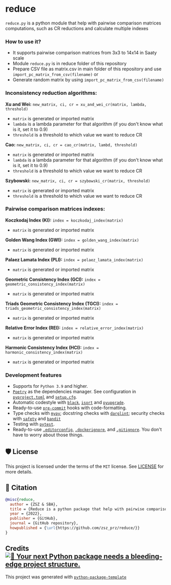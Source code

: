 # reduce

`reduce.py` is a python module that help with pairwise comparison matrices computations, such as CR reductions and calculate multiple indexes


### How to use it?

- It supports pairwise comparison matrices from 3x3 to 14x14 in Saaty scale
- Module `reduce.py` is in reduce folder of this repository
- Prepare CSV file as matrix.csv in main folder of this repository and use `import_pc_matrix_from_csv(filename)` or
- Generate random matrix by using `import_pc_matrix_from_csv(filename)`

### Inconsistency reduction algorithms:

<b>Xu and Wei:</b> `new_matrix, ci, cr = xu_and_wei_cr(matrix, lambda, threshold)`

- `matrix` is generated or imported matrix
- `lambda` is a lambda parameter for that algorithm (if you don't know what is it, set it to 0.9)
- `threshold` is a threshold to which value we want to reduce CR

<b>Cao:</b> `new_matrix, ci, cr = cao_cr(matrix, lambd, threshold)`

- `matrix` is generated or imported matrix
- `lambda` is a lambda parameter for that algorithm (if you don't know what is it, set it to 0.9)
- `threshold` is a threshold to which value we want to reduce CR

<b>Szybowski:</b> `new_matrix, ci, cr = szybowski_cr(matrix, threshold)`

- `matrix` is generated or imported matrix
- `threshold` is a threshold to which value we want to reduce CR

### Pairwise comparison matrices indexes:

<b>Koczkodaj Index (KI):</b> `index = koczkodaj_index(matrix)`

- `matrix` is generated or imported matrix

<b>Golden Wang Index (GWI):</b> `index = golden_wang_index(matrix)`

- `matrix` is generated or imported matrix

<b>Palaez Lamata Index (PLI):</b> `index = pelaez_lamata_index(matrix)`

- `matrix` is generated or imported matrix

<b>Geometric Consistency Index (GCI):</b> `index = geometric_consistency_index(matrix)`

- `matrix` is generated or imported matrix

<b>Triads Geometric Consistency Index (TGCI):</b> `index = triads_geometric_consistency_index(matrix)`

- `matrix` is generated or imported matrix

<b>Relative Error Index (REI):</b> `index = relative_error_index(matrix)`

- `matrix` is generated or imported matrix

<b>Harmonic Consistency Index (HCI):</b> `index = harmonic_consistency_index(matrix)`

- `matrix` is generated or imported matrix

### Development features

- Supports for `Python 3.9` and higher.
- [`Poetry`](https://python-poetry.org/) as the dependencies manager. See configuration in [`pyproject.toml`](https://github.com/zsz_prz/reduce/reduce/blob/master/pyproject.toml) and [`setup.cfg`](https://github.com/zsz_prz/reduce/reduce/blob/master/setup.cfg).
- Automatic codestyle with [`black`](https://github.com/psf/black), [`isort`](https://github.com/timothycrosley/isort) and [`pyupgrade`](https://github.com/asottile/pyupgrade).
- Ready-to-use [`pre-commit`](https://pre-commit.com/) hooks with code-formatting.
- Type checks with [`mypy`](https://mypy.readthedocs.io); docstring checks with [`darglint`](https://github.com/terrencepreilly/darglint); security checks with [`safety`](https://github.com/pyupio/safety) and [`bandit`](https://github.com/PyCQA/bandit)
- Testing with [`pytest`](https://docs.pytest.org/en/latest/).
- Ready-to-use [`.editorconfig`](https://github.com/zsz_prz/reduce/reduce/blob/master/.editorconfig), [`.dockerignore`](https://github.com/zsz_prz/reduce/reduce/blob/master/.dockerignore), and [`.gitignore`](https://github.com/zsz_prz/reduce/reduce/blob/master/.gitignore). You don't have to worry about those things.


## 🛡 License

This project is licensed under the terms of the `MIT` license. See [LICENSE](https://github.com/zsz_prz/reduce/reduce/blob/master/LICENSE) for more details.

## 📃 Citation

```bibtex
@misc{reduce,
  author = {ZSZ & SBA},
  title = {Reduce is a python package that help with pairwise comparison matrices computations, such as CR reductions and calculate multiple indexes},
  year = {2022},
  publisher = {GitHub},
  journal = {GitHub repository},
  howpublished = {\url{https://github.com/zsz_prz/reduce/}}
}
```

## Credits [![🚀 Your next Python package needs a bleeding-edge project structure.](https://img.shields.io/badge/python--package--template-%F0%9F%9A%80-brightgreen)](https://github.com/TezRomacH/python-package-template)

This project was generated with [`python-package-template`](https://github.com/TezRomacH/python-package-template)
